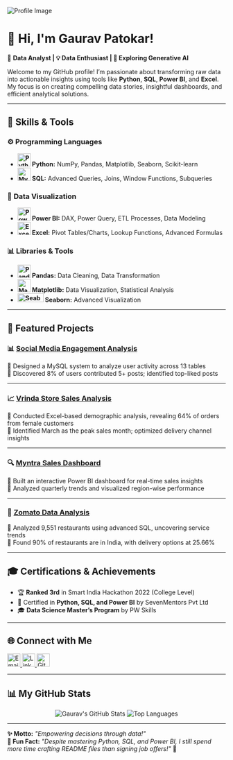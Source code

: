 ![Profile Image](https://media.licdn.com/dms/image/v2/D5616AQG7hnwRWZC74g/profile-displaybackgroundimage-shrink_350_1400/profile-displaybackgroundimage-shrink_350_1400/0/1731608320750?e=1737590400&v=beta&t=C9SFhBfwKsoA5s2nuqVPEDd0ZqOLufpqpbPmN8iHhVI)


# 👋 Hi, I'm Gaurav Patokar!  

🎯 **Data Analyst | 💡 Data Enthusiast | 🚀 Exploring Generative AI**  

Welcome to my GitHub profile! I’m passionate about transforming raw data into actionable insights using tools like **Python**, **SQL**, **Power BI**, and **Excel**. My focus is on creating compelling data stories, insightful dashboards, and efficient analytical solutions.

---

## 🧰 **Skills & Tools**

### ⚙️ **Programming Languages**
- **<img src="https://cdn.jsdelivr.net/gh/devicons/devicon/icons/python/python-original.svg" alt="Python" width="30" height="30" /> Python:** NumPy, Pandas, Matplotlib, Seaborn, Scikit-learn  
- **<img src="https://cdn.jsdelivr.net/gh/devicons/devicon/icons/mysql/mysql-original.svg" alt="MySQL" width="30" height="30" /> SQL:** Advanced Queries, Joins, Window Functions, Subqueries  

### 🎨 **Data Visualization**
- **<img src="https://upload.wikimedia.org/wikipedia/commons/c/cf/New_Power_BI_Logo.svg" alt="Power BI" width="30" height="30" /> Power BI:** DAX, Power Query, ETL Processes, Data Modeling  
- **<img src="https://img.icons8.com/color/48/null/microsoft-excel-2019--v1.png" alt="Excel" width="30" height="30" /> Excel:** Pivot Tables/Charts, Lookup Functions, Advanced Formulas  

### 📊 **Libraries & Tools**
- **<img src="https://cdn.jsdelivr.net/gh/devicons/devicon/icons/pandas/pandas-original-wordmark.svg" alt="Pandas" width="30" height="30" /> Pandas:** Data Cleaning, Data Transformation  
- **<img src="https://matplotlib.org/_static/images/logo2.svg" alt="Matplotlib" width="30" height="30" /> Matplotlib:** Data Visualization, Statistical Analysis  
- **<img src="https://seaborn.pydata.org/_static/logo-wide-lightbg.svg" alt="Seaborn" width="60" height="20" /> Seaborn:** Advanced Visualization  

---

## 🌟 **Featured Projects**

### 📊 **[Social Media Engagement Analysis](https://github.com/gauravv2110/social-media-analysis)**  
🔸 Designed a MySQL system to analyze user activity across 13 tables  
🔸 Discovered 8% of users contributed 5+ posts; identified top-liked posts  

---

### 📈 **[Vrinda Store Sales Analysis](https://github.com/gauravv2110/vrinda-store-analysis)**  
🔸 Conducted Excel-based demographic analysis, revealing 64% of orders from female customers  
🔸 Identified March as the peak sales month; optimized delivery channel insights  

---

### 🔍 **[Myntra Sales Dashboard](https://app.powerbi.com/view?r=eyJrIjoiMzUxM2ZkNjQtMzJhMC00NjcyLWIxZDEtMDU5MTJlYzQ5ZTY3IiwidCI6Ijg1MGY0YTAxLTI0OWMtNDRlNC04MDc0LTZlZGYyZDgxZTA2ZSJ9)**  
🔸 Built an interactive Power BI dashboard for real-time sales insights  
🔸 Analyzed quarterly trends and visualized region-wise performance  

---

### 🍴 **[Zomato Data Analysis](https://github.com/gauravv2110/Zomato-Data-Analysis)**  
🔸 Analyzed 9,551 restaurants using advanced SQL, uncovering service trends  
🔸 Found 90% of restaurants are in India, with delivery options at 25.66%

---

## 🎓 **Certifications & Achievements**  
- 🏆 **Ranked 3rd** in Smart India Hackathon 2022 (College Level)  
- 📜 Certified in **Python, SQL, and Power BI** by SevenMentors Pvt Ltd  
- 🎓 **Data Science Master’s Program** by PW Skills  

---

## 🌐 **Connect with Me**  

<p align="left">
  <!-- Email -->
  <a href="mailto:patokar51@gmail.com" target="_blank">
    <img src="https://img.icons8.com/color/48/000000/gmail-new.png" alt="Email" width="30" height="30" />
  </a>
  <!-- LinkedIn -->
  <a href="https://www.linkedin.com/in/gaurav-patokar/" target="_blank">
    <img src="https://cdn.jsdelivr.net/gh/devicons/devicon/icons/linkedin/linkedin-original.svg" alt="LinkedIn" width="30" height="30"/>
  </a>
  <!-- GitHub -->
  <a href="https://github.com/gauravv2110" target="_blank">
    <img src="https://cdn.jsdelivr.net/gh/devicons/devicon/icons/github/github-original.svg" alt="GitHub" width="30" height="30"/>
  </a>
</p>

---

## 📊 **My GitHub Stats**  

<p align="center">
  <img src="https://github-readme-stats.vercel.app/api?username=gauravv2110&show_icons=true&theme=tokyonight" alt="Gaurav's GitHub Stats" />
  <img src="https://github-readme-stats.vercel.app/api/top-langs/?username=gauravv2110&layout=compact&theme=tokyonight" alt="Top Languages" />
</p>

---

**✨ Motto:** *"Empowering decisions through data!"*  
**📌 Fun Fact:**  *"Despite mastering Python, SQL, and Power BI, I still spend more time crafting README files than signing job offers!"* 🚀  
